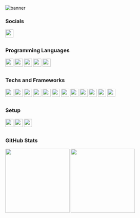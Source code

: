![banner](https://github.com/williamMDsilva/williamMDsilva/assets/15850924/7ee248d6-1afc-41c8-ac3f-8cd4aa75cf43)

### Socials


<a href="https://www.linkedin.com/in/william-moreira-da-silva-4215a1105/">
  <img height="25px" src="https://img.shields.io/badge/LinkedIn-0077B5?style=for-the-badge&logo=linkedin&logoColor=272727&labelColor=FFC219&color=002B64&textColor=F0F6F6">
</a>

##

### Programming Languages
<div>
  <img height="25px" src="https://img.shields.io/badge/HTML5-E34F26?style=for-the-badge&logo=html5&logoColor=272727&labelColor=FFC219&color=002B64&textColor=F0F6F6">
  <img height="25px" src="https://img.shields.io/badge/CSS3-1572B6?style=for-the-badge&logo=css3&logoColor=272727&labelColor=FFC219&color=002B64&textColor=F0F6F6">
  <img height="25px" src="https://img.shields.io/badge/Elixir-4B275F?style=for-the-badge&logo=elixir&logoColor=272727&labelColor=FFC219&color=002B64&textColor=F0F6F6">
  <img height="25px" src="https://img.shields.io/badge/JavaScript-323330?style=for-the-badge&logo=javascript&logoColor=272727&labelColor=FFC219&color=002B64&textColor=F0F6F6">
  <img height="25px" src="https://img.shields.io/badge/shell_script-%23121011.svg?style=for-the-badge&logo=gnu-bash&logoColor=272727&labelColor=FFC219&color=002B64&textColor=F0F6F6">
</div>

##

### Techs and Frameworks
<div>  
  <img height="25px" src="https://img.shields.io/badge/React-20232A?style=for-the-badge&logo=react&logoColor=272727&labelColor=FFC219&color=002B64&textColor=F0F6F6">
  <img height="25px" src="https://img.shields.io/badge/React_Native-20232A?style=for-the-badge&logo=react&logoColor=272727&labelColor=FFC219&color=002B64&textColor=F0F6F6">
  <img height="25px" src="https://img.shields.io/badge/PostgreSQL-316192?style=for-the-badge&logo=postgresql&logoColor=272727&labelColor=FFC219&color=002B64&textColor=F0F6F6">
  <img height="25px" src="https://img.shields.io/badge/MongoDB-4EA94B?style=for-the-badge&logo=mongodb&logoColor=272727&labelColor=FFC219&color=002B64&textColor=F0F6F6">
  <img height="25px" src="https://img.shields.io/badge/SQLite-07405E?style=for-the-badge&logo=sqlite&logoColor=272727&labelColor=FFC219&color=002B64&textColor=F0F6F6">
  <img height="25px" src="https://img.shields.io/badge/Node.js-43853D?style=for-the-badge&logo=node.js&logoColor=272727&labelColor=FFC219&color=002B64&textColor=F0F6F6">
  <img height="25px" src="https://img.shields.io/badge/Heroku-430098?style=for-the-badge&logo=heroku&logoColor=272727&labelColor=FFC219&color=002B64&textColor=F0F6F6">
  <img height="25px" src="https://img.shields.io/badge/Google_Cloud-4285F4?style=for-the-badge&logo=google-cloud&logoColor=272727&labelColor=FFC219&color=002B64&textColor=F0F6F6">
  <img height="25px" src="https://img.shields.io/badge/Amazon_AWS-FF9900?style=for-the-badge&logo=amazonaws&logoColor=272727&labelColor=FFC219&color=002B64&textColor=F0F6F6">
  <img height="25px" src="https://img.shields.io/badge/Flutter-02569B?style=for-the-badge&logo=flutter&logoColor=272727&labelColor=FFC219&color=002B64&textColor=F0F6F6">
  <img height="25px" src="https://img.shields.io/badge/docker-%230db7ed.svg?style=for-the-badge&logo=docker&logoColor=272727&labelColor=FFC219&color=002B64&textColor=F0F6F6">
  <img height="25px" src="https://img.shields.io/badge/kubernetes-%23326ce5.svg?style=for-the-badge&logo=kubernetes&logoColor=272727&labelColor=FFC219&color=002B64&textColor=F0F6F6">
</div>

##

### Setup
<div>
    <img height="25px" src="https://img.shields.io/badge/mac%20os-000000?style=for-the-badge&logo=apple&logoColor=272727&labelColor=FFC219&color=002B64&textColor=F0F6F6">
    <img height="25px" src= "https://img.shields.io/badge/Visual_Studio-5C2D91?style=for-the-badge&logo=visual%20studio&logoColor=272727&labelColor=FFC219&color=002B64&textColor=F0F6F6">
    <img height="25px" src= "https://img.shields.io/badge/Hyper-000000?style=for-the-badge&logo=hyper&logoColor=272727&labelColor=FFC219&color=002B64">
</div>

##

### GitHub Stats
<div>
<!--    -->
  <img height=200 align="center" src="https://github-readme-stats.vercel.app/api?username=williamMDsilva&show_icons=true&count_private=true&include_all_commits=true&theme=transparent&bg_color=002B64&title_color=F0F6F6&icon_color=FFC219&text_color=FFC219" />
<!--   <img height=200 align="center" src="https://my-onw-stats.vercel.app/api?username=williamMDsilva&show_icons=true&count_private=true&include_all_commits=true&theme=transparent&bg_color=002B64&title_color=F0F6F6&icon_color=FFC219&text_color=FFC219" /> -->
  <img height=200 align="center" src="https://github-readme-stats.vercel.app/api/top-langs?username=williamMDsilva&show_icons=true&count_private=true&include_all_commits=true&theme=transparent&layout=compact&langs_count=8&bg_color=002B64&title_color=F0F6F6&icon_color=FFC219&text_color=FFC219" />
<!--     <img height=200 align="center" src="https://my-onw-stats.vercel.app/api/top-langs?username=williamMDsilva&show_icons=true&count_private=true&include_all_commits=true&theme=transparent&layout=compact&langs_count=8&bg_color=002B64&title_color=F0F6F6&icon_color=FFC219&text_color=FFC219" /> -->
</div>
